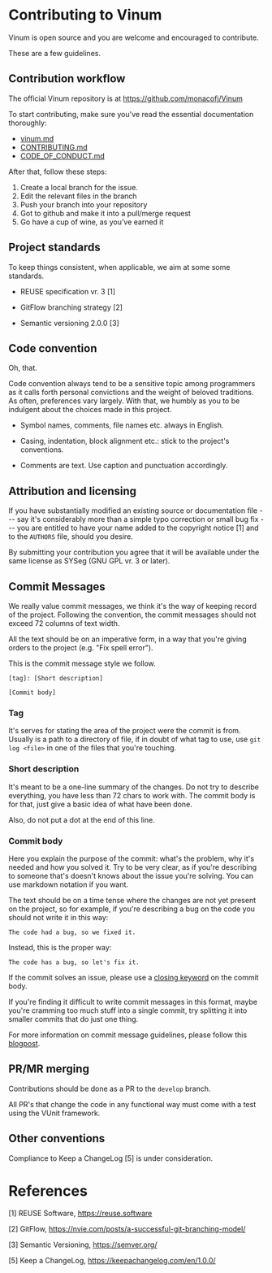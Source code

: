 # Contributing to Vinum

Vinum is open source and you are welcome and encouraged to contribute.

These are a few guidelines.

## Contribution workflow

The official Vinum repository is at https://github.com/monacofj/Vinum
  
To start contributing, make sure you've read the essential documentation
thoroughly:

   - [vinum.md](/docs/vinum.md)
   - [CONTRIBUTING.md](/docs/CONTRIBUTING.md])
   - [CODE_OF_CONDUCT.md](/docs/CODE_OF_CONDUCT.md)

After that, follow these steps:

1. Create a local branch for the issue.
1. Edit the relevant files in the branch
1. Push your branch into your repository
1. Got to github and make it into a pull/merge request
1. Go have a cup of wine, as you’ve earned it

## Project standards

To keep things consistent, when applicable, we aim at some some standards.

- REUSE specification vr. 3 [1]

- GitFlow branching strategy [2]

- Semantic versioning 2.0.0 [3]

## Code convention

Oh, that.

Code convention always tend to be a sensitive topic among programmers as it
calls forth personal convictions and the weight of beloved traditions. As often,
preferences vary largely. With that, we humbly as you to be indulgent about the
choices made in this project.

* Symbol names, comments, file names etc. always in English.

* Casing, indentation, block alignment etc.: stick to the project's conventions.

* Comments are text. Use caption and punctuation accordingly.


## Attribution and licensing

If you have substantially modified an existing source or documentation
file --- say it's considerably more than a simple typo correction or
small bug fix --- you are entitled to have your name added to the copyright
notice [1] and to the `AUTHORS` file, should you desire.

By submitting your contribution you agree that it will be available under the
same license as SYSeg (GNU GPL vr. 3 or later).

## Commit Messages

We really value commit messages, we think it's the way of keeping record of the
project. Following the convention, the commit messages should not exceed 72
columns of text width.

All the text should be on an imperative form, in a way that you're giving orders
to the project (e.g. "Fix spell error").

This is the commit message style we follow.

```gitcommit
[tag]: [Short description]

[Commit body]
```

### Tag

It's serves for stating the area of the project were the commit is from. Usually
is a path to a directory of file, if in doubt of what tag to use, use `git log
<file>` in one of the files that you're touching.

### Short description

It's meant to be a one-line summary of the changes. Do not try to describe
everything, you have less than 72 chars to work with. The commit body is for
that, just give a basic idea of what have been done.

Also, do not put a dot at the end of this line.

### Commit body

Here you explain the purpose of the commit: what's the problem, why it's needed
and how you solved it. Try to be very clear, as if you're describing to someone
that's doesn't knows about the issue you're solving. You can use markdown
notation if you want.

The text should be on a time tense where the changes are not yet present on the
project, so for example, if you're describing a bug on the code you should not
write it in this way:

```
The code had a bug, so we fixed it.
```

Instead, this is the proper way:

```
The code has a bug, so let's fix it.
```

If the commit solves an issue, please use a [closing keyword][closing-keyword]
on the commit body.

If you're finding it difficult to write commit messages in this format, maybe
you're cramming too much stuff into a single commit, try splitting it into
smaller commits that do just one thing.

For more information on commit message guidelines, please follow this
[blogpost](https://cbea.ms/git-commit/).

## PR/MR merging

Contributions should be done as a PR to the `develop` branch.

All PR's that change the code in any functional way must come with a test using
the VUnit framework.

## Other conventions

Compliance to Keep a ChangeLog [5] is under consideration.


# References

[1] REUSE Software, https://reuse.software

[2] GitFlow, https://nvie.com/posts/a-successful-git-branching-model/

[3] Semantic Versioning, https://semver.org/

[closing-keyword]: https://docs.github.com/en/issues/tracking-your-work-with-issues/using-issues/linking-a-pull-request-to-an-issue#linking-a-pull-request-to-an-issue-using-a-keyword

[5] Keep a ChangeLog, https://keepachangelog.com/en/1.0.0/
